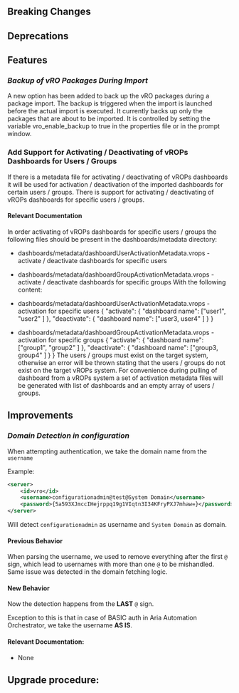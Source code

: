 [//]: # (VERSION_PLACEHOLDER DO NOT DELETE)
[//]: # (Used when working on a new release. Placed together with the Version.md)
[//]: # (Nothing here is optional. If a step must not be performed, it must be said so)
[//]: # (Do not fill the version, it will be done automatically)
[//]: # (Quick Intro to what is the focus of this release)

## Breaking Changes
[//]: # (### *Breaking Change*)
[//]: # (Describe the breaking change AND explain how to resolve it)
[//]: # (You can utilize internal links /e.g. link to the upgrade procedure, link to the improvement|deprecation that introduced this/)



## Deprecations
[//]: # (### *Deprecation*)
[//]: # (Explain what is deprecated and suggest alternatives)



[//]: # (Features -> New Functionality)
## Features
[//]: # (### *Feature Name*)
[//]: # (Describe the feature)
[//]: # (Optional But higlhy recommended Specify *NONE* if missing)
[//]: # (#### Relevant Documentation:)

### *Backup of vRO Packages During Import*
A new option has been added to back up the vRO packages during a package import.
The backup is triggered when the import is launched before the actual import is executed.
It currently backs up only the packages that are about to be imported.
It is controlled by setting the variable vro_enable_backup to true in the properties file or in the prompt window.

### Add Support for Activating / Deactivating of vROPs Dashboards for Users / Groups
If there is a metadata file for activating / deactivating of vROPs dashboards it will be used for activation / deactivation of the imported dashboards for certain users / groups.
There is support for activating / deactivating of vROPs dashboards for specific users / groups.

#### Relevant Documentation
In order activating of vROPs dashboards for specific users / groups the following files should be present in the dashboards/metadata directory:
* dashboards/metadata/dashboardUserActivationMetadata.vrops  - activate / deactivate dashboards for specific users 
* dashboards/metadata/dashboardGroupActivationMetadata.vrops - activate / deactivate dashboards for specific groups
With the following content:
* dashboards/metadata/dashboardUserActivationMetadata.vrops - activation for specific users
{
	"activate": {
		"dashboard name": ["user1", "user2" ]
	},
	"deactivate": {
		"dashboard name": ["user3, user4" ]
	}
}

* dashboards/metadata/dashboardGroupActivationMetadata.vrops - activation for specific groups
{
	"activate": {
		"dashboard name": ["group1", "group2" ]
	},
	"deactivate": {
		"dashboard name": ["group3, group4" ]
	}
}
The users / groups must exist on the target system, otherwise an error will be thrown stating that the users / groups do not exist on the target vROPs system.
For convenience during pulling of dashboard from a vROPs system a set of activation metadata files will be generated with list of dashboards and an empty array of users / groups.

[//]: # (Improvements -> Bugfixes/hotfixes or general improvements)
## Improvements
[//]: # (### *Improvement Name* )
[//]: # (Talk ONLY regarding the improvement)
[//]: # (Optional But higlhy recommended)
[//]: # (#### Previous Behavior)
[//]: # (Explain how it used to behave, regarding to the change)
[//]: # (Optional But higlhy recommended)
[//]: # (#### New Behavior)
[//]: # (Explain how it behaves now, regarding to the change)
[//]: # (Optional But higlhy recommended Specify *NONE* if missing)
[//]: # (#### Relevant Documentation:)

### *Domain Detection in configuration* 
When attempting authentication, we take the domain name from the `username`

Example:
```xml
<server>
	<id>vro</id>
	<username>configurationadmin@test@System Domain</username>
	<password>{5a593XJmccIHejrppq19g1VIqtn3I34KFryPXJ7mhaw=}</password>
</server>
```
Will detect `configurationadmin` as username and `System Domain` as domain.

#### Previous Behavior
When parsing the username, we used to remove everything after the first `@` sign, which lead to usernames with more than 
one `@` to be mishandled. Same issue was detected in the domain fetching logic.

#### New Behavior
Now the detection happens from the **LAST** `@` sign.

Exception to this is that in case of BASIC auth in Aria Automation Orchestrator, we take the username **AS IS**.

#### Relevant Documentation:
* None

## Upgrade procedure:
[//]: # (Explain in details if something needs to be done)

[//]: # (## Changelog:)
[//]: # (Pull request links)
